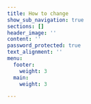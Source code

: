 ```yaml
---
title: How to change
show_sub_navigation: true
sections: []
header_image: ''
content: ''
password_protected: true
text_alignment: ''
menu:
  footer:
    weight: 3
  main:
    weight: 3

---
```


